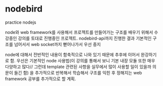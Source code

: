# nodebird
practice nodejs

node와 web framework를 사용해서 프로젝트를 만들어가는 구조를 배우기 위해서 수강중인 강의를 토대로 진행중인 프로젝트.
nodebird-api까지 진행한 결과 기본적인 구조를 넘어서서 web socket까지 뻗어나가서 우선 중지

node에 대해서 전반적인 내용이 함축적으로 나와 있기 때문에 추후에 이어서 완강하기로 함.
우선은 기본적인 node 사용법(이 강의를 통해서 보니 기본 내장 모듈 또한 매우 다양하고 많다// 그런데 template 관련된 사항을 실무에서 많이 사용할 일이 있을까 의문이 들긴 함)
을 추가적으로 반복해서 학습해서 구조를 익힌 후 정해지는 web framework 공부를 추가적으로 할 계획.
